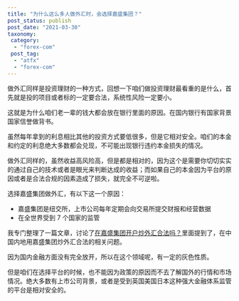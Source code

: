 ```yaml
---
title: "为什么这么多人做外汇时，会选择嘉盛集团？"
post_status: publish
post_date: "2021-03-30"
taxonomy:
 category:
  - "forex-com"
 post_tag:
  - "atfx"
  - "forex-com"
---
```


做外汇同样是投资理财的一种方式，回想一下咱们做投资理财最看重的是什么，首先就是投的项目或者标的一定要合法，系统性风险一定要小。

这就是为什么咱们老一辈的钱大都会放在银行里面的原因。在国内银行有国家背景国家信誉做背书。

虽然每年拿到的利息相比其他的投资方式要低很多，但是它相对安全。咱们的本金和约定的利息绝大多数都会兑现，不可能出现银行违约本金损失的情况。

做外汇同样的，虽然收益高风险高，但是都是相对的，因为这个是需要你切切实实的通过自己的技术或者是眼光来判断达成的收益；而如果自己的本金因为平台的原因或者是合法合规的因素造成了损失，就完全不可逆啦。

选择嘉盛集团做外汇，有以下这一个原因：

- 嘉盛集团是纽交所，上市公司每年定期会向交易所提交财报和经营数据
- 在全世界受到 7 个国家的监管

我专门整理了一篇文章，讨论了[在嘉盛集团开户炒外汇合法吗？](https://www.ssgg.net/forex-trade-legal.html)里面提到了，在中国内地用嘉盛集团炒外汇合法的相关问题。

因为国内金融方面没有完全放开，所以在这个领域呢，有一定的灰色性质。

但是咱们在选择平台的时候，也不能因为政策的原因而不去了解国外的行情和市场情况。绝大多数有上市公司背景，或者是受到英国美国日本这种强大金融体系监管的平台是相对安全的。
